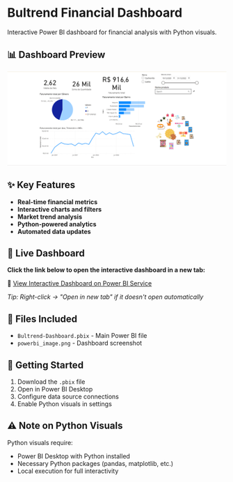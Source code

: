 # Bultrend Financial Dashboard

Interactive Power BI dashboard for financial analysis with Python visuals.

## 📊 Dashboard Preview

![Dashboard Screenshot](powerbi_image.png)

## ✨ Key Features
- **Real-time financial metrics**
- **Interactive charts and filters** 
- **Market trend analysis**
- **Python-powered analytics**
- **Automated data updates**

## 🔗 Live Dashboard
**Click the link below to open the interactive dashboard in a new tab:**

🔗 <a href="https://app.powerbi.com/view?r=eyJrIjoiMDc0NjdhZmEtZGY5MC00MWQ1LWE3OWItOWQ3MmZiZTc2YjYzIiwidCI6IjAyZGU0MmU3LTBjODUtNDNlNC1hYjIyLWQ4ZTM2MzJmMWE0NyJ9" target="_blank">View Interactive Dashboard on Power BI Service</a>

*Tip: Right-click → "Open in new tab" if it doesn't open automatically*

## 📁 Files Included
- `Bultrend-Dashboard.pbix` - Main Power BI file
- `powerbi_image.png` - Dashboard screenshot

## 🚀 Getting Started
1. Download the `.pbix` file
2. Open in Power BI Desktop
3. Configure data source connections
4. Enable Python visuals in settings

## ⚠️ Note on Python Visuals
Python visuals require:
- Power BI Desktop with Python installed
- Necessary Python packages (pandas, matplotlib, etc.)
- Local execution for full interactivity
